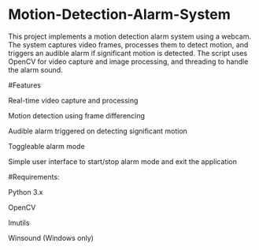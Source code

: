# Motion-Detection-Alarm-System
This project implements a motion detection alarm system using a webcam. The system captures video frames, processes them to detect motion, and triggers an audible alarm if significant motion is detected. The script uses OpenCV for video capture and image processing, and threading to handle the alarm sound.

#Features

Real-time video capture and processing

Motion detection using frame differencing

Audible alarm triggered on detecting significant motion

Toggleable alarm mode

Simple user interface to start/stop alarm mode and exit the application

#Requirements:

Python 3.x

OpenCV

Imutils

Winsound (Windows only)
